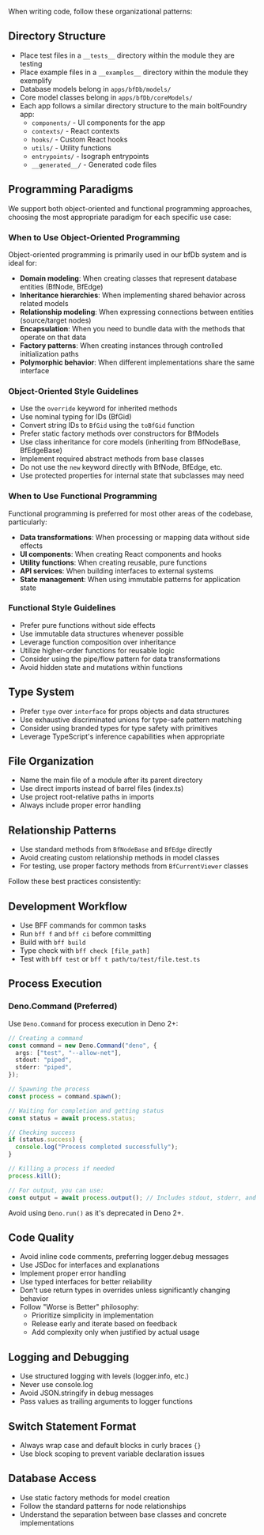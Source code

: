 When writing code, follow these organizational patterns:

## Directory Structure

- Place test files in a `__tests__` directory within the module they are testing
- Place example files in a `__examples__` directory within the module they
  exemplify
- Database models belong in `apps/bfDb/models/`
- Core model classes belong in `apps/bfDb/coreModels/`
- Each app follows a similar directory structure to the main boltFoundry app:
  - `components/` - UI components for the app
  - `contexts/` - React contexts
  - `hooks/` - Custom React hooks
  - `utils/` - Utility functions
  - `entrypoints/` - Isograph entrypoints
  - `__generated__/` - Generated code files

## Programming Paradigms

We support both object-oriented and functional programming approaches, choosing
the most appropriate paradigm for each specific use case:

### When to Use Object-Oriented Programming

Object-oriented programming is primarily used in our bfDb system and is ideal
for:

- **Domain modeling**: When creating classes that represent database entities
  (BfNode, BfEdge)
- **Inheritance hierarchies**: When implementing shared behavior across related
  models
- **Relationship modeling**: When expressing connections between entities
  (source/target nodes)
- **Encapsulation**: When you need to bundle data with the methods that operate
  on that data
- **Factory patterns**: When creating instances through controlled
  initialization paths
- **Polymorphic behavior**: When different implementations share the same
  interface

### Object-Oriented Style Guidelines

- Use the `override` keyword for inherited methods
- Use nominal typing for IDs (BfGid)
- Convert string IDs to `BfGid` using the `toBfGid` function
- Prefer static factory methods over constructors for BfModels
- Use class inheritance for core models (inheriting from BfNodeBase, BfEdgeBase)
- Implement required abstract methods from base classes
- Do not use the `new` keyword directly with BfNode, BfEdge, etc.
- Use protected properties for internal state that subclasses may need

### When to Use Functional Programming

Functional programming is preferred for most other areas of the codebase,
particularly:

- **Data transformations**: When processing or mapping data without side effects
- **UI components**: When creating React components and hooks
- **Utility functions**: When creating reusable, pure functions
- **API services**: When building interfaces to external systems
- **State management**: When using immutable patterns for application state

### Functional Style Guidelines

- Prefer pure functions without side effects
- Use immutable data structures whenever possible
- Leverage function composition over inheritance
- Utilize higher-order functions for reusable logic
- Consider using the pipe/flow pattern for data transformations
- Avoid hidden state and mutations within functions

## Type System

- Prefer `type` over `interface` for props objects and data structures
- Use exhaustive discriminated unions for type-safe pattern matching
- Consider using branded types for type safety with primitives
- Leverage TypeScript's inference capabilities when appropriate

## File Organization

- Name the main file of a module after its parent directory
- Use direct imports instead of barrel files (index.ts)
- Use project root-relative paths in imports
- Always include proper error handling

## Relationship Patterns

- Use standard methods from `BfNodeBase` and `BfEdge` directly
- Avoid creating custom relationship methods in model classes
- For testing, use proper factory methods from `BfCurrentViewer` classes

Follow these best practices consistently:

## Development Workflow

- Use BFF commands for common tasks
- Run `bff f` and `bff ci` before committing
- Build with `bff build`
- Type check with `bff check [file_path]`
- Test with `bff test` or `bff t path/to/test/file.test.ts`

## Process Execution

### Deno.Command (Preferred)

Use `Deno.Command` for process execution in Deno 2+:

```typescript
// Creating a command
const command = new Deno.Command("deno", {
  args: ["test", "--allow-net"],
  stdout: "piped",
  stderr: "piped",
});

// Spawning the process
const process = command.spawn();

// Waiting for completion and getting status
const status = await process.status;

// Checking success
if (status.success) {
  console.log("Process completed successfully");
}

// Killing a process if needed
process.kill();

// For output, you can use:
const output = await process.output(); // Includes stdout, stderr, and status
```

Avoid using `Deno.run()` as it's deprecated in Deno 2+.

## Code Quality

- Avoid inline code comments, preferring logger.debug messages
- Use JSDoc for interfaces and explanations
- Implement proper error handling
- Use typed interfaces for better reliability
- Don't use return types in overrides unless significantly changing behavior
- Follow "Worse is Better" philosophy:
  - Prioritize simplicity in implementation
  - Release early and iterate based on feedback
  - Add complexity only when justified by actual usage

## Logging and Debugging

- Use structured logging with levels (logger.info, etc.)
- Never use console.log
- Avoid JSON.stringify in debug messages
- Pass values as trailing arguments to logger functions

## Switch Statement Format

- Always wrap case and default blocks in curly braces `{}`
- Use block scoping to prevent variable declaration issues

## Database Access

- Use static factory methods for model creation
- Follow the standard patterns for node relationships
- Understand the separation between base classes and concrete implementations
